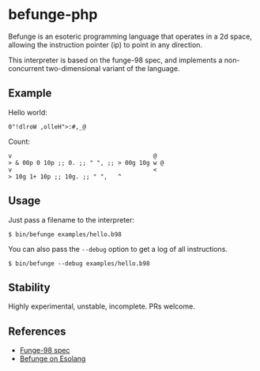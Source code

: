 # befunge-php

Befunge is an esoteric programming language that operates in a 2d space, allowing the instruction pointer (ip) to point in any direction.

This interpreter is based on the funge-98 spec, and implements a non-concurrent two-dimensional variant of the language.

## Example

Hello world:

    0"!dlroW ,olleH">:#,_@

Count:

    v                                        @
    > & 00p 0 10p ;; 0. ;; " ", ;; > 00g 10g w @
    v                                        <
    > 10g 1+ 10p ;; 10g. ;; " ",   ^

## Usage

Just pass a filename to the interpreter:

    $ bin/befunge examples/hello.b98

You can also pass the `--debug` option to get a log of all instructions.

    $ bin/befunge --debug examples/hello.b98

## Stability

Highly experimental, unstable, incomplete. PRs welcome.

## References

* [Funge-98 spec](http://catseye.tc/projects/funge98/doc/funge98.html)
* [Befunge on Esolang](http://esolangs.org/wiki/Befunge)
